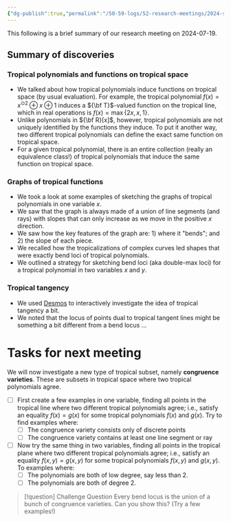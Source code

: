 ```yaml
---
{"dg-publish":true,"permalink":"/50-59-logs/52-research-meetings/2024-summer/reu-meeting-2024-07-19/","updated":"2024-07-19T14:28:55-07:00"}
---
```


This following is a brief summary of our research meeting on 2024-07-19.

## Summary of discoveries

### Tropical polynomials and functions on tropical space

- We talked about how tropical polynomials induce functions on tropical space (by usual evaluation). For example, the tropical polynomial $f(x)=x^{\odot 2}\oplus x\oplus 1$ induces a ${\bf T}$-valued function on the tropical line, which in real operations is $f(x)=\max\{2x,x,1\}$.
- Unlike polynomials in ${\bf R}[x]$, however, tropical polynomials are not uniquely identified by the functions they induce. To put it another way, two different tropical polynomials can define the exact same function on tropical space.
- For a given tropical polynomial, there is an entire collection (really an equivalence class!) of tropical polynomials that induce the same function on tropical space.

### Graphs of tropical functions

- We took a look at some examples of sketching the graphs of tropical polynomials in one variable $x$.
- We saw that the graph is always made of a union of line segments (and rays) with slopes that can only increase as we move in the positive $x$ direction.
- We saw how the key features of the graph are: 1) where it "bends"; and 2) the slope of each piece.
- We recalled how the tropicalizations of complex curves led shapes that were exactly bend loci of tropical polynomials.
- We outlined a strategy for sketching bend loci (aka double-max loci) for a tropical polynomial in two variables $x$ and $y$.

### Tropical tangency

- We used [Desmos](https://www.desmos.com/calculator/ywustbaxrr) to interactively investigate the idea of tropical tangency a bit.
- We noted that the locus of points dual to tropical tangent lines might be something a bit different from a bend locus ...


# Tasks for next meeting

We will now investigate a new type of tropical subset, namely **congruence varieties**. These are subsets in tropical space where two tropical polynomials agree.

- [ ] First create a few examples in one variable, finding all points in the tropical line where two different tropical polynomials agree; i.e., satisfy an equality $f(x)=g(x)$ for some tropical polynomials $f(x)$ and $g(x)$. Try to find examples where:
	- [ ] The congruence variety consists only of discrete points
	- [ ] The congruence variety contains at least one line segment or ray

- [ ] Now try the same thing in two variables, finding all points in the tropical plane where two different tropical polynomials agree; i.e., satisfy an equality $f(x,y)=g(x,y)$ for some tropical polynomials $f(x,y)$ and $g(x,y)$. To examples where:
	- [ ] The polynomials are both of low degree, say less than 2.
	- [ ] The polynomials are both of degree 2.

>[!question] Challenge Question
>Every bend locus is the union of a bunch of congruence varieties. Can you show this? (Try a few examples!)

